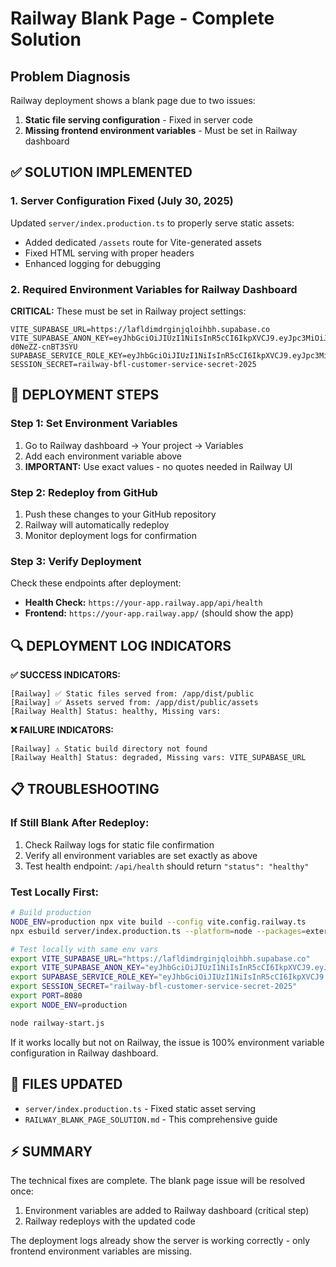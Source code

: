 # Railway Blank Page - Complete Solution

## Problem Diagnosis
Railway deployment shows a blank page due to two issues:
1. **Static file serving configuration** - Fixed in server code
2. **Missing frontend environment variables** - Must be set in Railway dashboard

## ✅ SOLUTION IMPLEMENTED

### 1. Server Configuration Fixed (July 30, 2025)
Updated `server/index.production.ts` to properly serve static assets:
- Added dedicated `/assets` route for Vite-generated assets
- Fixed HTML serving with proper headers
- Enhanced logging for debugging

### 2. Required Environment Variables for Railway Dashboard

**CRITICAL:** These must be set in Railway project settings:

```
VITE_SUPABASE_URL=https://lafldimdrginjqloihbh.supabase.co
VITE_SUPABASE_ANON_KEY=eyJhbGciOiJIUzI1NiIsInR5cCI6IkpXVCJ9.eyJpc3MiOiJzdXBhYmFzZSIsInJlZiI6ImxhZmxkaW1kcmdpbmpxbG9paGJoIiwicm9sZSI6ImFub24iLCJpYXQiOjE3NTMyODk0MzcsImV4cCI6MjA2ODg2NTQzN30.odt1bQ6leB_wWSVV4emTt5bpNts-d0NeZZ-cnBT3SYU
SUPABASE_SERVICE_ROLE_KEY=eyJhbGciOiJIUzI1NiIsInR5cCI6IkpXVCJ9.eyJpc3MiOiJzdXBhYmFzZSIsInJlZiI6ImxhZmxkaW1kcmdpbmpxbG9paWJoIiwicm9sZSI6InNlcnZpY2Vfcm9sZSIsImlhdCI6MTc1MzI4OTQzNywiZXhwIjoyMDY4ODY1NDM3fQ.TDcqHBm6LLn_bE8KJMdxrYpE_KU9vw2LYN6L4UByOTU
SESSION_SECRET=railway-bfl-customer-service-secret-2025
```

## 🚀 DEPLOYMENT STEPS

### Step 1: Set Environment Variables
1. Go to Railway dashboard → Your project → Variables
2. Add each environment variable above
3. **IMPORTANT:** Use exact values - no quotes needed in Railway UI

### Step 2: Redeploy from GitHub
1. Push these changes to your GitHub repository
2. Railway will automatically redeploy
3. Monitor deployment logs for confirmation

### Step 3: Verify Deployment
Check these endpoints after deployment:
- **Health Check:** `https://your-app.railway.app/api/health`
- **Frontend:** `https://your-app.railway.app/` (should show the app)

## 🔍 DEPLOYMENT LOG INDICATORS

**✅ SUCCESS INDICATORS:**
```
[Railway] ✅ Static files served from: /app/dist/public
[Railway] ✅ Assets served from: /app/dist/public/assets
[Railway Health] Status: healthy, Missing vars: 
```

**❌ FAILURE INDICATORS:**
```
[Railway] ⚠️ Static build directory not found
[Railway Health] Status: degraded, Missing vars: VITE_SUPABASE_URL
```

## 📋 TROUBLESHOOTING

### If Still Blank After Redeploy:
1. Check Railway logs for static file confirmation
2. Verify all environment variables are set exactly as above
3. Test health endpoint: `/api/health` should return `"status": "healthy"`

### Test Locally First:
```bash
# Build production
NODE_ENV=production npx vite build --config vite.config.railway.ts
npx esbuild server/index.production.ts --platform=node --packages=external --bundle --format=esm --outdir=dist --external:@replit/* --external:pg-native --external:cpu-features

# Test locally with same env vars
export VITE_SUPABASE_URL="https://lafldimdrginjqloihbh.supabase.co"
export VITE_SUPABASE_ANON_KEY="eyJhbGciOiJIUzI1NiIsInR5cCI6IkpXVCJ9.eyJpc3MiOiJzdXBhYmFzZSIsInJlZiI6ImxhZmxkaW1kcmdpbmpxbG9paWJoIiwicm9sZSI6ImFub24iLCJpYXQiOjE3NTMyODk0MzcsImV4cCI6MjA2ODg2NTQzN30.odt1bQ6leB_wWSVV4emTt5bpNts-d0NeZZ-cnBT3SYU"
export SUPABASE_SERVICE_ROLE_KEY="eyJhbGciOiJIUzI1NiIsInR5cCI6IkpXVCJ9.eyJpc3MiOiJzdXBhYmFzZSIsInJlZiI6ImxhZmxkaW1kcmdpbmpxbG9paWJoIiwicm9sZSI6InNlcnZpY2Vfcm9sZSIsImlhdCI6MTc1MzI4OTQzNywiZXhwIjoyMDY4ODY1NDM3fQ.TDcqHBm6LLn_bE8KJMdxrYpE_KU9vw2LYN6L4UByOTU"
export SESSION_SECRET="railway-bfl-customer-service-secret-2025"
export PORT=8080
export NODE_ENV=production

node railway-start.js
```

If it works locally but not on Railway, the issue is 100% environment variable configuration in Railway dashboard.

## 📁 FILES UPDATED
- `server/index.production.ts` - Fixed static asset serving
- `RAILWAY_BLANK_PAGE_SOLUTION.md` - This comprehensive guide

## ⚡ SUMMARY
The technical fixes are complete. The blank page issue will be resolved once:
1. Environment variables are added to Railway dashboard (critical step)
2. Railway redeploys with the updated code

The deployment logs already show the server is working correctly - only frontend environment variables are missing.